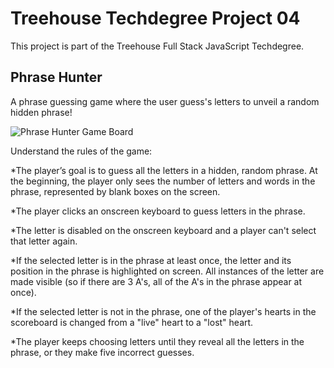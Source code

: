 # Treehouse Techdegree Project 04

This project is part of the Treehouse Full Stack JavaScript Techdegree.

## Phrase Hunter

A phrase guessing game where the user guess's letters to unveil a random hidden phrase!

![Phrase Hunter Game Board](https://github.com/Samuel-Piedra58/techdegree-project-04/blob/master/project_imgs/phrase_hunter_game_board.jpg)

Understand the rules of the game:

*The player’s goal is to guess all the letters in a hidden, random phrase. At the beginning, the player only sees the number of letters and words in the phrase, represented by blank boxes on the screen.

*The player clicks an onscreen keyboard to guess letters in the phrase.

*The letter is disabled on the onscreen keyboard and a player can't select that letter again.
    
*If the selected letter is in the phrase at least once, the letter and its position in the phrase is highlighted on screen. All instances of the letter are made visible (so if there are 3 A's, all of the A's in the phrase appear at once).
 
*If the selected letter is not in the phrase, one of the player's hearts in the scoreboard is changed from a "live" heart to a "lost" heart.
    
*The player keeps choosing letters until they reveal all the letters in the phrase, or they make five incorrect guesses.

